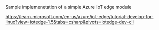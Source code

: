 Sample implemenetation of a simple Azure IoT edge module

https://learn.microsoft.com/en-us/azure/iot-edge/tutorial-develop-for-linux?view=iotedge-1.5&tabs=csharp&pivots=iotedge-dev-cli
